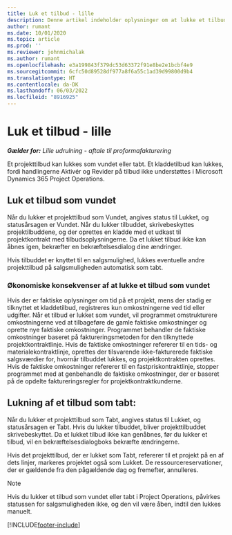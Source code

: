 ```yaml
---
title: Luk et tilbud - lille
description: Denne artikel indeholder oplysninger om at lukke et tilbud i Project Operations.
author: rumant
ms.date: 10/01/2020
ms.topic: article
ms.prod: ''
ms.reviewer: johnmichalak
ms.author: rumant
ms.openlocfilehash: e3a199843f379dc53d63372f91e8be2e1bcbf4e9
ms.sourcegitcommit: 6cfc50d89528df977a8f6a55c1ad39d99800d9b4
ms.translationtype: HT
ms.contentlocale: da-DK
ms.lasthandoff: 06/03/2022
ms.locfileid: "8916925"
---
```

# <a name="close-a-quote---lite"></a>Luk et tilbud - lille

_**Gælder for:** Lille udrulning - aftale til proformafakturering_

Et projekttilbud kan lukkes som vundet eller tabt. Et kladdetilbud kan lukkes, fordi handlingerne Aktivér og Revider på tilbud ikke understøttes i Microsoft Dynamics 365 Project Operations.

## <a name="close-a-quote-as-won"></a>Luk et tilbud som vundet

Når du lukker et projekttilbud som Vundet, angives status til Lukket, og statusårsagen er Vundet. Når du lukker tilbuddet, skrivebeskyttes projektilbuddene, og der oprettes en kladde med et udkast til projektkontrakt med tilbudsoplysningerne. Da et lukket tilbud ikke kan åbnes igen, bekræfter en bekræftelsesdialog dine ændringer.

Hvis tilbuddet er knyttet til en salgsmulighed, lukkes eventuelle andre projekttilbud på salgsmuligheden automatisk som tabt.

### <a name="financial-impact-of-closing-a-quote-as-won"></a>Økonomiske konsekvenser af at lukke et tilbud som vundet

Hvis der er faktiske oplysninger om tid på et projekt, mens der stadig er tilknyttet et kladdetilbud, registreres kun omkostningerne ved tid eller udgifter. Når et tilbud er lukket som vundet, vil programmet omstrukturere omkostningerne ved at tilbageføre de gamle faktiske omkostninger og oprette nye faktiske omkostninger. Programmet behandler de faktiske omkostninger baseret på faktureringsmetoden for den tilknyttede projektkontraktlinje. Hvis de faktiske omkostninger refererer til en tids- og materialekontraktlinje, oprettes der tilsvarende ikke-fakturerede faktiske salgsværdier for, hvornår tilbuddet lukkes, og projektkontrakten oprettes. Hvis de faktiske omkostninger refererer til en fastpriskontraktlinje, stopper programmet med at genbehandle de faktiske omkostninger, der er baseret på de opdelte faktureringsregler for projektkontraktkunderne.

## <a name="closing-a-quote-as-lost"></a>Lukning af et tilbud som tabt:

Når du lukker et projekttilbud som Tabt, angives status til Lukket, og statusårsagen er Tabt. Hvis du lukker tilbuddet, bliver projekttilbuddet skrivebeskyttet. Da et lukket tilbud ikke kan genåbnes, før du lukker et tilbud, vil en bekræftelsesdialogboks bekræfte ændringerne.

Hvis det projekttilbud, der er lukket som Tabt, refererer til et projekt på en af dets linjer, markeres projektet også som Lukket. De ressourcereservationer, der er gældende fra den pågældende dag og fremefter, annulleres.

> [!NOTE]
> Hvis du lukker et tilbud som vundet eller tabt i Project Operations, påvirkes statussen for salgsmuligheden ikke, og den vil være åben, indtil den lukkes manuelt.


[!INCLUDE[footer-include](../../includes/footer-banner.md)]